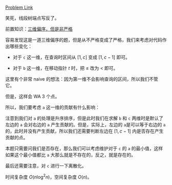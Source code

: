 [Problem Link](https://atcoder.jp/contests/abc309/tasks/abc309_f)

笑死，线段树端点写反了。

前置知识：[三维偏序，但是非严格](https://www.luogu.com.cn/problem/P3810)

容易发现这是一道三维偏序的题，但是从不严格变成了严格，我们来考虑对代码作出哪些变化：

- 对于 `c` 这一维，在查询时区间从 $[1,c]$ 变成 $[1,c-1]$ 即可。

- 对于 `b` 这一维，在移动指针 $t$ 时，把  $\le$ 改为 $<$ 即可。

这里有个非常 naive 的想法：因为第一维不会影响查询的区间，所以我们不管它。

但是，这样会 WA $3$ 个点。

所以，我们要考虑 `a` 这一维的贡献有什么影响：

注意到我们对 `a` 的处理是升序排序，但是此时我们在求解 `b` 和 `c` 两维时是默认了左边的 `a` 会对右边的 `a` 产生贡献的。但是，实际上，左边的 `a`是可以等于右边的 `a` 的，此时并没有产生贡献，所以我们还需要判断左边在 $[1,c-1]$ 内是否存在产生贡献的点。

本题只需要问我们是否存在，那么我们可以考虑维护对于 `c` 的 `a` 的最小值，这样如果这个最小值都比 `a` 大那么就是不存在的，反之，就是存在的。

最后还需要注意，对 `c` 进行一下离散化。

时间复杂度 $O(n\log^2n)$，空间复杂度 $O(n)$。
